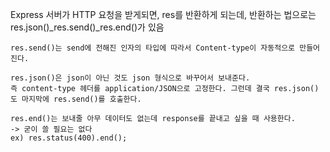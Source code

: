 Express 서버가 HTTP 요청을 받게되면, res를 반환하게 되는데,
반환하는 법으로는 res.json()_res.send()_res.end()가 있음

```
res.send()는 send에 전해진 인자의 타입에 따라서 Content-type이 자동적으로 만들어진다. 

res.json()은 json이 아닌 것도 json 형식으로 바꾸어서 보내준다. 
즉 content-type 헤더를 application/JSON으로 고정한다. 그런데 결국 res.json()도 마지막에 res.send()를 호출한다.

res.end()는 보내줄 아무 데이터도 없는데 response를 끝내고 싶을 때 사용한다.
-> 굳이 쓸 필요는 없다
ex) res.status(400).end();
```
